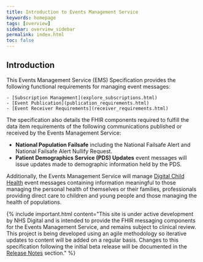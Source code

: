 ```yaml
---
title: Introduction to Events Management Service
keywords: homepage
tags: [overview]
sidebar: overview_sidebar
permalink: index.html
toc: false
---
```


## Introduction ##

This Events Management Service (EMS) Specification provides the following functional requirements for managing event messages:

	- [Subscription Management](explore_subscriptions.html)
	- [Event Publication](publication_requirements.html)
	- [Event Receiver Requirements](receiver_requirements.html) 

The specification also details the FHIR components required to fulfill the data item requirements of the following communications published or received by the Events Management Service:

- **National Population Failsafe** including the National Failsafe Alert and National Failsafe Alert Nullify Request.
- **Patient Demographics Service (PDS) Updates** event messages will issue updates made to demographic information held by the PDS.

Additionally, the Events Management Service will manage [Digital Child Health](https://developer.nhs.uk/library/interoperability/digital-child-health) event messages containing information meaningful to those managing the personal health of themselves or their families, professionals providing direct care to children and young people and those managing the health of populations. 

{% include important.html content="This site is under active development by NHS Digital and is intended to provide the FHIR messaging components for the Events Management Service, and remains subject to clinical review. This project is being developed using an agile methodology so iterative updates to content will be added on a regular basis. Changes to this specification following the initial beta release will be documented in the [Release Notes](overview_release_notes.html) section." %}